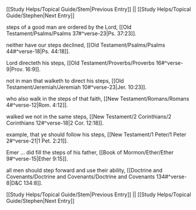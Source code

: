 [[Study Helps/Topical Guide/Stem|Previous Entry]]  ||  [[Study Helps/Topical Guide/Stephen|Next Entry]]

 steps of a good man are ordered by the Lord, [[Old Testament/Psalms/Psalms 37#^verse-23|Ps. 37:23]].

 neither have our steps declined, [[Old Testament/Psalms/Psalms 44#^verse-18|Ps. 44:18]].

 Lord directeth his steps, [[Old Testament/Proverbs/Proverbs 16#^verse-9|Prov. 16:9]].

 not in man that walketh to direct his steps, [[Old Testament/Jeremiah/Jeremiah 10#^verse-23|Jer. 10:23]].

 who also walk in the steps of that faith, [[New Testament/Romans/Romans 4#^verse-12|Rom. 4:12]].

 walked we not in the same steps, [[New Testament/2 Corinthians/2 Corinthians 12#^verse-18|2 Cor. 12:18]].

 example, that ye should follow his steps, [[New Testament/1 Peter/1 Peter 2#^verse-21|1 Pet. 2:21]].

 Emer ... did fill the steps of his father, [[Book of Mormon/Ether/Ether 9#^verse-15|Ether 9:15]].

 all men should step forward and use their ability, [[Doctrine and Covenants/Doctrine and Covenants/Doctrine and Covenants 134#^verse-8|D&C 134:8]].

[[Study Helps/Topical Guide/Stem|Previous Entry]]  ||  [[Study Helps/Topical Guide/Stephen|Next Entry]]